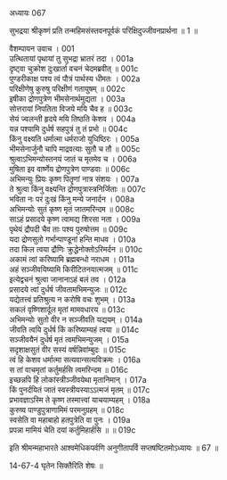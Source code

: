 अध्यायः 067

सुभद्रया श्रीकृष्णं प्रति तन्महिमसंस्तवनपूर्वकं परिक्षिदुज्जीवनप्रार्थना ॥ 1 ॥

वैशम्पायन उवाच ।	001  
उत्थितायां पृथायां तु सुभद्रा भ्रातरं तदा ।	001a  
दृष्ट्वा चुक्रोश दुःखार्ता वचनं चेदमब्रवीत् ॥	001c  
पुण्डरीकाक्ष पश्य त्वं पौत्रं पार्थस्य धीमतः ।	002a  
परिक्षीणेषु कुरुषु परिक्षीणं गतायुषम् ॥	002c  
इषीका द्रोणपुत्रेण भीमसेनार्थमुद्यता ।	003a  
सोत्तरायां निपतिता विजये मयि चैव ह ॥	003c  
सेयं ज्वलन्ती हृदये मयि तिष्ठति केशव ।	004a  
यन्न पश्यामि दुर्धर्ष सहपुत्रं तु तं प्रभो ॥	004c  
किंनु वक्ष्यति धर्मात्मा धर्मराजो युधिष्ठिरः ।	005a  
भीमसेनार्जुनौ चापि माद्रवत्याः सुतौ च तौ ॥	005c  
श्रुत्वाऽभिमन्योस्तनयं जातं च मृतमेव च ।	006a  
मुषिता इव वार्ष्णेय द्रोणपुत्रेण पाण्डवाः ॥	006c  
अभिमन्युः प्रियः कृष्ण पितॄणां नात्र संशयः ।	007a  
ते श्रुत्वा किंनु वक्ष्यन्ति द्रोणपुत्रास्त्रनिर्जिताः ॥	007c  
भविता नः परं दुःखं किंनु मन्ये जनार्दन ।	008a  
अभिमन्योः सुतं कृष्ण मृतं जातमरिन्दम ॥	008c  
साऽहं प्रसादये कृष्ण त्वामद्य शिरसा नता ।	009a  
पृथेयं द्रौपदी चैव ताः पश्य पुरुषोत्तम ॥	009c  
यदा द्रोणसुतो गर्भान्पाण्डूनां हन्ति माधव ।	010a  
तदा किल त्वया द्रौणिः क्रुद्धेनोक्तोऽरिमर्दन ॥	010c  
अकामं त्वां करिष्यामि ब्रह्मबन्धो नराधम ।	011a  
अहं सञ्जीवयिष्यामि किरीटितनयात्मजम् ॥	011c  
इत्येद्वचनं श्रुत्वा जानानाऽहं बलं तव ।	012a  
प्रसादये त्वां दुर्धर्ष जीवतामभिमन्युजः ॥	012c  
यद्येतत्त्वं प्रतिश्रुत्य न करोषि वचः शुभम् ।	013a  
सकलं वृष्णिशार्दूल मृतां मामवधारय ॥	013c  
अभिमन्योः सुतो वीर न सञ्जीवति यद्ययम् ।	014a  
जीवति त्वयि दुर्धर्ष किं करिष्याम्यहं त्वया ॥	014c  
सञ्जीवयैनं दुर्धर्ष मृतं त्वमभिमन्युजम् ।	015a  
सदृशाक्षसुतं वीर सस्यं वर्षन्निवांम्बुदः ॥	015c  
त्वं हि केशव धर्मात्मा सत्यवान्सत्यविक्रमः ।	016a  
स तां वाचमृतां कर्तुमर्हसि त्वमरिन्दम ॥	016c  
इच्छन्नपि हि लोकांस्त्रीञ्जीवयेथा मृतानिमान् ।	017a  
किं पुनर्दयितं जातं स्वस्त्रीयस्याऽऽत्मजं मृतम् ॥	017c  
प्रभावज्ञाऽस्मि ते कृष्ण तस्मात्त्वां याचयाम्यहम् ।	018a  
कुरुष्व पाण्डुपुत्राणामिमं परमनुग्रहम् ॥	018c  
स्वसेति वा महाबाहो हतपुत्रेति वा पुनः ।	019a  
प्रपन्ना मामियं चेति दयां कर्तुमिहार्हसि ॥ ॥	019c  

इति श्रीमन्महाभारते आश्वमेधिकपर्वणि अनुगीतापर्वि सप्तषष्टितमोऽध्यायः ॥ 67 ॥

14-67-4 घृतेन सिक्तैरिति शेषः ॥
